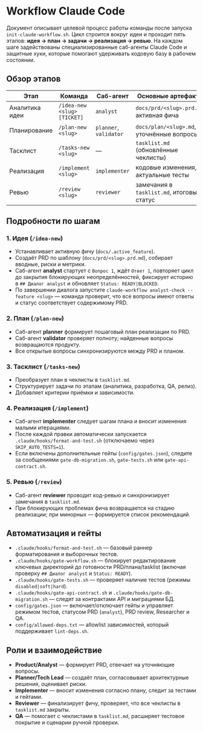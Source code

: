 # Workflow Claude Code

Документ описывает целевой процесс работы команды после запуска `init-claude-workflow.sh`. Цикл строится вокруг идеи и проходит пять этапов: **идея → план → задачи → реализация → ревью**. На каждом шаге задействованы специализированные саб-агенты Claude Code и защитные хуки, которые помогают удерживать кодовую базу в рабочем состоянии.

## Обзор этапов

| Этап | Команда | Саб-агент | Основные артефакты |
| --- | --- | --- | --- |
| Аналитика идеи | `/idea-new <slug> [TICKET]` | `analyst` | `docs/prd/<slug>.prd.md`, активная фича |
| Планирование | `/plan-new <slug>` | `planner`, `validator` | `docs/plan/<slug>.md`, уточнённые вопросы |
| Тасклист | `/tasks-new <slug>` | — | `tasklist.md` (обновлённые чеклисты) |
| Реализация | `/implement <slug>` | `implementer` | кодовые изменения, актуальные тесты |
| Ревью | `/review <slug>` | `reviewer` | замечания в `tasklist.md`, итоговый статус |

## Подробности по шагам

### 1. Идея (`/idea-new`)
- Устанавливает активную фичу (`docs/.active_feature`).
- Создаёт PRD по шаблону (`docs/prd/<slug>.prd.md`), собирает вводные, риски и метрики.
- Саб-агент **analyst** стартует с `Вопрос 1`, ждёт `Ответ 1`, повторяет цикл до закрытия блокирующих неопределённостей, фиксирует историю в `## Диалог analyst` и обновляет `Status: READY|BLOCKED`.
- По завершении диалога запустите `claude-workflow analyst-check --feature <slug>` — команда проверит, что все вопросы имеют ответы и статус соответствует содержимому PRD.

### 2. План (`/plan-new`)
- Саб-агент **planner** формирует пошаговый план реализации по PRD.
- Саб-агент **validator** проверяет полноту; найденные вопросы возвращаются продукту.
- Все открытые вопросы синхронизируются между PRD и планом.

### 3. Тасклист (`/tasks-new`)
- Преобразует план в чеклисты в `tasklist.md`.
- Структурирует задачи по этапам (аналитика, разработка, QA, релиз).
- Добавляет критерии приёмки и зависимости.

### 4. Реализация (`/implement`)
- Саб-агент **implementer** следует шагам плана и вносит изменения малыми итерациями.
- После каждой правки автоматически запускается `.claude/hooks/format-and-test.sh` (отключаемо через `SKIP_AUTO_TESTS=1`).
- Если включены дополнительные гейты (`config/gates.json`), следите за сообщениями `gate-db-migration.sh`, `gate-tests.sh` или `gate-api-contract.sh`.

### 5. Ревью (`/review`)
- Саб-агент **reviewer** проводит код-ревью и синхронизирует замечания в `tasklist.md`.
- При блокирующих проблемах фича возвращается на стадию реализации; при минорных — формируется список рекомендаций.

## Автоматизация и гейты

- `.claude/hooks/format-and-test.sh` — базовый раннер форматирования и выборочных тестов.
- `.claude/hooks/gate-workflow.sh` — блокирует редактирование ключевых директорий до готовности PRD/плана/tasklist (включая проверку `## Диалог analyst` и `Status: READY`).
- `.claude/hooks/gate-tests.sh` — проверяет наличие тестов (режимы `disabled|soft|hard`).
- `.claude/hooks/gate-api-contract.sh` и `.claude/hooks/gate-db-migration.sh` — следят за контрактами API и миграциями БД.
- `config/gates.json` — включает/отключает гейты и управляет режимом тестов, статусом PRD (`analyst`), PRD review, Researcher и QA.
- `config/allowed-deps.txt` — allowlist зависимостей, который поддерживает `lint-deps.sh`.

## Роли и взаимодействие

- **Product/Analyst** — формирует PRD, отвечает на уточняющие вопросы.
- **Planner/Tech Lead** — создаёт план, согласовывает архитектурные решения, оценивает риски.
- **Implementer** — вносит изменения согласно плану, следит за тестами и гейтами.
- **Reviewer** — финализирует фичу, проверяет, что все чеклисты в `tasklist.md` закрыты.
- **QA** — помогает с чеклистами в `tasklist.md`, расширяет тестовое покрытие и сценарии ручной проверки.
